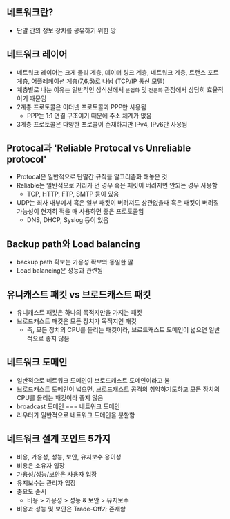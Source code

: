 ## 네트워크란?
- 단말 간의 정보 장치를 공유하기 위한 망

## 네트워크 레이어
- 네트워크 레이어는 크게 물리 계층, 데이터 링크 계층, 네트워크 계층, 트랜스 포트 계층, 어플레케이션 계층(7,6,5)로 나뉨 (TCP/IP 통신 모델)
- 계층별로 나눈 이유는 일반적인 상식선에서 `분업화` 및 `전문화` 관점에서 상당히 효율적이기 때문임
- 2계층 프로토콜은 이더넷 프로토콜과 PPP만 사용됨
  - PPP는 1:1 연결 구조이기 때문에 주소 체계가 없음
- 3계층 프로토콜은 다양한 프로콜이 존재하지만 IPv4, IPv6만 사용됨

## Protocal과 'Reliable Protocal vs Unreliable protocol'
- Protocal은 일반적으로 단말간 규칙을 알고리즘화 해놓은 것
- Reliable는 일반적으로 거리가 먼 경우 혹은 패킷이 버려지면 안되는 경우 사용함
  - TCP, HTTP, FTP, SMTP 등이 있음
- UDP는 회사 내부에서 혹은 일부 패킷이 버려져도 상관없을때 혹은 패킷이 버려질 가능성이 현저히 적을 때 사용하면 좋은 프로토콜임
  - DNS, DHCP, Syslog 등이 있음

## Backup  path와 Load balancing
- backup path 확보는 가용성 확보와 동일한 말
- Load balancing은 성능과 관련됨 

## 유니캐스트 패킷 vs 브로드캐스트 패킷
- 유니캐스트 패킷은 하나의 목적지만을 가지는 패킷
- 브로드캐스트 패킷은 모든 장치가 목적지인 패킷
  - 즉, 모든 장치의 CPU를 돌리는 패킷이라, 브로드캐스트 도메인이 넓으면 일반적으로 좋지 않음

## 네트워크 도메인
- 일반적으로 네트워크 도메인이 브로드캐스트 도메인이라고 봄
- 브로드캐스트 도메인이 넓으면, 브로드캐스트 공격의 취약하기도하고 모든 장치의 CPU를 돌리는 패킷이라 좋지 않음
- broadcast 도메인 === 네트워크 도메인
- 라우터가 일반적으로 네트워크 도메인을 분할함

## 네트워크 설계 포인트 5가지
- 비용, 가용성, 성능, 보안, 유지보수 용이성
- 비용은 소유자 입장
- 가용성/성능/보안은 사용자 입장
- 유지보수는 관리자 입장
- 중요도 순서
  - 비용 > 가용성 > 성능 & 보안 > 유지보수
- 비용과 성능 및 보안은 Trade-Off가 존재함